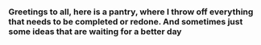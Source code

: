 ### Greetings to all, here is a pantry, where I throw off everything that needs to be completed or redone. And sometimes just some ideas that are waiting for a better day
